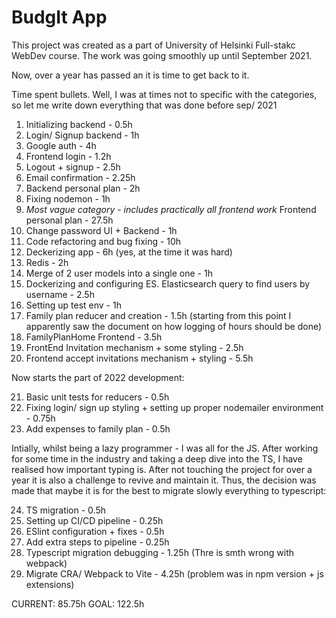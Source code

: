 # BudgIt App

This project was created as a part of University of Helsinki Full-stakc WebDev course. The work was going smoothly up until September 2021.

Now, over a year has passed an it is time to get back to it.

Time spent bullets. Well, I was at times not to specific with the categories, so let me write down everything that was done before sep/ 2021

1. Initializing backend - 0.5h
2. Login/ Signup backend - 1h
3. Google auth - 4h
4. Frontend login - 1.2h
5. Logout + signup - 2.5h
6. Email confirmation - 2.25h
7. Backend personal plan - 2h
8. Fixing nodemon - 1h
9. _Most vague category - includes practically all frontend work_ Frontend personal plan - 27.5h
10. Change password UI + Backend - 1h
11. Code refactoring and bug fixing - 10h
12. Deckerizing app - 6h (yes, at the time it was hard)
13. Redis - 2h
14. Merge of 2 user models into a single one - 1h
15. Dockerizing and configuring ES. Elasticsearch query to find users by username - 2.5h
16. Setting up test env - 1h
17. Family plan reducer and creation - 1.5h (starting from this point I apparently saw the document on how logging of hours should be done)
18. FamilyPlanHome Frontend - 3.5h
19. FrontEnd Invitation mechanism + some styling - 2.5h
20. Frontend accept invitations mechanism + styling - 5.5h

Now starts the part of 2022 development:

21. Basic unit tests for reducers - 0.5h
22. Fixing login/ sign up styling + setting up proper nodemailer environment - 0.75h
23. Add expenses to family plan - 0.5h

Intially, whilst being a lazy programmer - I was all for the JS. After working for some time in the industry and taking a deep dive into the TS, I have realised how important typing is. After not touching the project for over a year it is also a challenge to revive and maintain it. Thus, the decision was made that maybe it is for the best to migrate slowly everything to typescript:

24. TS migration - 0.5h
25. Setting up CI/CD pipeline - 0.25h
26. ESlint configuration + fixes - 0.5h
27. Add extra steps to pipeline - 0.25h
28. Typescript migration debugging - 1.25h (Thre is smth wrong with webpack)
29. Migrate CRA/ Webpack to Vite - 4.25h (problem was in npm version + js extensions)

CURRENT: 85.75h
GOAL: 122.5h
